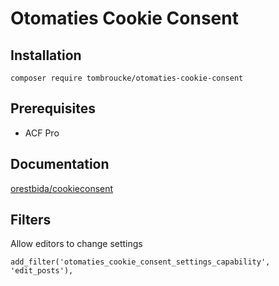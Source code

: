 # Otomaties Cookie Consent

## Installation

`composer require tombroucke/otomaties-cookie-consent`

## Prerequisites

- ACF Pro

## Documentation

[orestbida/cookieconsent](https://github.com/orestbida/cookieconsent)

## Filters

Allow editors to change settings
```
add_filter('otomaties_cookie_consent_settings_capability', 'edit_posts'),
```
